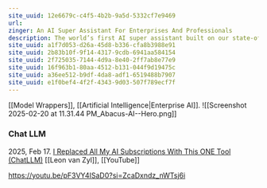 ```yaml
---
site_uuid: 12e6679c-c4f5-4b2b-9a5d-5332cf7e9469
url: 
zinger: An AI Super Assistant For Enterprises And Professionals
description: The world’s first AI super assistant built on our state-of-the-art generative AI technologyFor Individuals and Small TeamsChatLLM is your all-in-one super-assistant with access to all the state-of-the-art LLMs, web search, voice and vision capabilities. ChatLLM offers an enterprise-class AI super assistant for all your employees along with a state-of-the-art Gen AI platform to power chatbots and agents.
site_uuid: a1f7d053-d26a-45d8-b336-cfa8b3988e91
site_uuid: 2b83b10f-9f14-4317-9cdb-6941aa584154
site_uuid: 2f725035-7144-4d9a-8e40-2ff7ab8e77e9
site_uuid: 16f963b1-80aa-4512-b131-044f9d19475c
site_uuid: a36ee512-b9df-4da8-adf1-6519488b7907
site_uuid: e1f0bef4-4f2f-4343-9d03-507f789ecf7f
---
```

[[Model Wrappers]], [[Artificial Intelligence|Enterprise AI]]. 
![[Screenshot 2025-02-20 at 11.31.44 PM_Abacus-AI--Hero.png]]
### Chat LLM

2025, Feb 17. [I Replaced All My AI Subscriptions With This ONE Tool (ChatLLM)](https://youtu.be/iaG4dalqBm0?si=pewNia61O11ZUEMw) [[Leon van Zyl]], [[YouTube]]

https://youtu.be/pF3VY4ISaD0?si=ZcaDxndz_nWTsj6i

